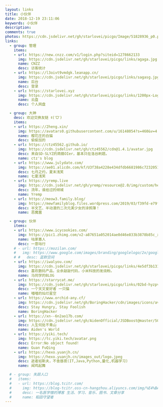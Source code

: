 ```yaml
---
layout: links
title: 小伙伴
date: 2018-12-19 23:11:06
keywords: 小伙伴
description: 
comments: true
photos: https://cdn.jsdelivr.net/gh/starlovei/picgo/Image/51828936_p0.png
links:
  - group: 管理
    items:
    - url: https://new.cnzz.com/v1/login.php?siteid=1278662133
      img: https://cdn.jsdelivr.net/gh/starlovei/picgo/links/agaga.jpg
      name: CNZZ
      desc: 访客统计
    - url: https://l3oivt9vmdgk.leanapp.cn/
      img: https://cdn.jsdelivr.net/gh/starlovei/picgo/links/sagasg.jpg
      name: 后台
      desc: 登录
    - url: https://starlovei.xyz
      img: https://cdn.jsdelivr.net/gh/starlovei/picgo/links/1200px-Logo_of_Google_Drive.svg.png
      name: 云盘
      desc: 个人网盘    

  - group: 大神
    desc: 欢迎交换友链 ꉂ(ˊᗜˋ)
    items:
    - url: https://2heng.xin/
      img: https://avatars0.githubusercontent.com/u/16148054?s=460&v=4
      name: 樱花庄的白猫
      desc: 偷偷加的
    - url: https://ctz45562.github.io/
      img: https://cdn.jsdelivr.net/gh/ctz45562/cdn@1.4.1/avatar.jpg
      desc: 来自SD-SLYZ的蒟蒻OIer，基本只在洛谷刷题。
      name: ctz's blog
    - url: https://www.julydate.com/
      img: https://ae01.alicdn.com/kf/U3f38a4228e434dfdb6681986c7232051a.jpg
      desc: 七月之约，夏末浅笑
      name: 七夏浅笑
    - url: https://yremp.live
      img: https://cdn.jsdelivr.net/gh/yremp/resource@2.0/img/custom/head.jpg
      desc: 流年，谁给过的倾城
      name: Yremp
    - url: https://meow3.family.blog/
      img: https://mewfamilyblog.files.wordpress.com/2019/03/f39fd-e79fade58f91e7b4abe889b2e7b3bbe5a4b4e5838f.jpeg
      desc: 半文艺、半动漫的二次元美少女的涂鸦簿！
      name: 恶魔菌

  - group: 伙伴
    items:
    - url: https://www.icycookies.com/
      img: https://pic1.zhimg.com/v2-a87651a052014ae0d46e833b3878b85c_xl.jpg
      name: 咕家寡人
      desc: 一意咕行
    # - url: https://mozilan.com/
    #   img: https://www.google.com/images/branding/googlelogo/2x/googlelogo_color_272x92dp.png
    # #   desc: 蓝默空间
    - url: https://iwalyou.com/
      img: https://cdn.jsdelivr.net/gh/starlovei/picgo/links/4e5df3b131c1319aaf3e082e7bc6d639.png
      desc: 喜欢数码产品，业余敲敲代码，小米科技的发烧粉。
      name: 马同学的BLOG
    - url: https://starrycat.me/
      img: https://cdn.jsdelivr.net/gh/starlovei/picgo/links/02bd-hyzpvis3933101.jpg
      desc: 一个天文爱好者 一只猫
      name: 喵喵的灿烂星空
    - url: https://www.orchid-any.cf/
      img: https://cdn.jsdelivr.net/gh/BoringHacker/cdn/images/icons/avatar.png
      desc: Stay Hungry, Stay Foolish
      name: BoringHacker
    - url: https://xn--6n2ao17b.com/
      img: https://cdn.jsdelivr.net/gh/AidenOfficial/JSDBoost@master/500001500194_218926.jpg
      desc: 人生何处不青山
      name: Aiden's World
    - url: https://yiki.tech/
      img: https://tc.yiki.tech/avatar.png
      desc: Error:No object found!
      name: Guan FuQing
    - url: https://hexo.yuanjh.cn/
      img: https://hexo.yuanjh.cn/images_out/logo.jpeg
      desc: 逝者如斯夫，不舍昼夜(IT,Java,Python,量化,机器学习)
      name: 闻鸡起舞

  # - group: 失踪人口
  #   items:
  #   - url: https://blog.tcitr.com/
  #     img: https://blog-tcitr.oss-cn-hangzhou.aliyuncs.com/img/%E4%BA%BA%E5%83%8F.png
  #     desc: 一名医学僧的博客 生活、学习、音乐、图书、文章分享
  #     name: 稻田守望者
---
```

